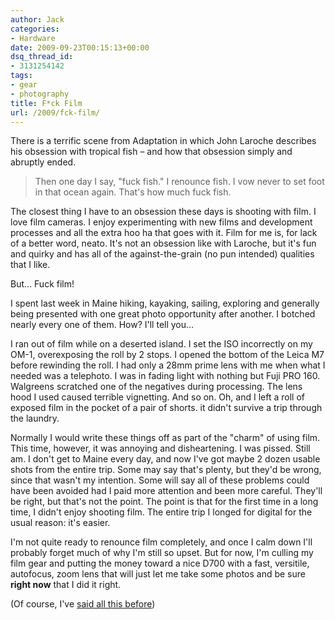```yaml
---
author: Jack
categories:
- Hardware
date: 2009-09-23T00:15:13+00:00
dsq_thread_id:
- 3131254142
tags:
- gear
- photography
title: F*ck Film
url: /2009/fck-film/
---
```


<span class="embed-youtube" style="text-align:center; display: block;"></span>

There is a terrific scene from Adaptation in which John Laroche describes his obsession with tropical fish &#8211; and how that obsession simply and abruptly ended.

> Then one day I say, "fuck fish." I renounce fish. I vow never to set foot in that ocean again. That's how much fuck fish. 

The closest thing I have to an obsession these days is shooting with film. I love film cameras. I enjoy experimenting with new films and development processes and all the extra hoo ha that goes with it. Film for me is, for lack of a better word, neato. It's not an obsession like with Laroche, but it's fun and quirky and has all of the against-the-grain (no pun intended) qualities that I like.

But&#8230; Fuck film!

I spent last week in Maine hiking, kayaking, sailing, exploring and generally being presented with one great photo opportunity after another. I botched nearly every one of them. How? I'll tell you&#8230;

I ran out of film while on a deserted island. I set the ISO incorrectly on my OM-1, overexposing the roll by 2 stops. I opened the bottom of the Leica M7 before rewinding the roll. I had only a 28mm prime lens with me when what I needed was a telephoto. I was in fading light with nothing but Fuji PRO 160. Walgreens scratched one of the negatives during processing. The lens hood I used caused terrible vignetting. And so on. Oh, and I left a roll of exposed film in the pocket of a pair of shorts. it didn't survive a trip through the laundry.

Normally I would write these things off as part of the "charm" of using film. This time, however, it was annoying and disheartening. I was pissed. Still am. I don't get to Maine every day, and now I've got maybe 2 dozen usable shots from the entire trip. Some may say that's plenty, but they'd be wrong, since that wasn't my intention. Some will say all of these problems could have been avoided had I paid more attention and been more careful. They'll be right, but that's not the point. The point is that for the first time in a long time, I didn't enjoy shooting film. The entire trip I longed for digital for the usual reason: it's easier.

I'm not quite ready to renounce film completely, and once I calm down I'll probably forget much of why I'm still so upset. But for now, I'm culling my film gear and putting the money toward a nice D700 with a fast, versitile, autofocus, zoom lens that will just let me take some photos and be sure **right now** that I did it right.

(Of course, I've [said all this before][1])

 [1]: http://jackbaty.com/2005/05/no-more-film/